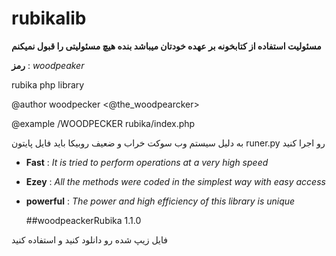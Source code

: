 # rubikalib
**مسئولیت استفاده از کتابخونه بر عهده خودتان میباشد بنده هیچ مسئولیتی را قبول نمیکنم**

**رمز** : *woodpeaker*

<p>rubika php library</p>

<p>@author woodpecker <@the_woodpearcker></p>
<p></p>@example /WOODPECKER rubika/index.php</p>

<p>
  به دلیل سیستم وب سوکت خراب و ضعیف روبیکا باید فایل پایتون runer.py رو اجرا کنید
</p>

- **Fast** : *It is tried to perform operations at a very high speed*
- **Ezey** : *All the methods were coded in the simplest way with easy access*
- **powerful** : *The power and high efficiency of this library is unique*

  ##woodpeackerRubika 1.1.0


<p>فایل زیپ شده رو دانلود کنید و استفاده کنید</p>
  
